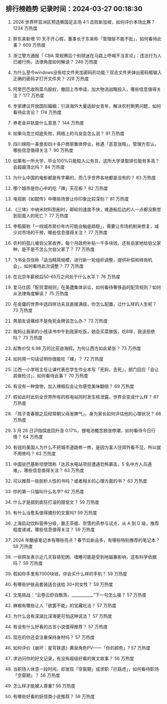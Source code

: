 
## 排行榜趋势 记录时间：2024-03-27 00:18:30
  
  1. 2026 世界杯亚洲区预选赛国足主场 4:1 击败新加坡，如何评价本场比赛？ 1234 万热度
    
  2. 胖东来新增 10 天不开心假，董事长于东来称「管理层不能不批」，如何看待此事？ 609 万热度
    
  3. 浙江警方通报「 CBA 常规赛后个别球迷在马路上呼喊不当言论」：违法行为人已被行拘，法律角度如何解读？ 246 万热度
    
  4. 为什么至今windows没有给文件夹加密码的功能？双击文件夹弹出密码框输入正确的密码才打开文件夹？ 228 万热度
    
  5. 阿里巴巴收购菜鸟股权，撤回上市申请，加大物流战略投入，哪些信息值得关注？ 177 万热度
    
  6. 专家建议开放国际婚姻：引进海外大量适龄女青年，解决农村剩男问题，如何看待此言论？ 174 万热度
    
  7. 养老金并轨是什么意思？ 144 万热度
    
  8. 如果乌克兰彻底失败，网络上的乌友会怎么说？ 91 万热度
    
  9. 四川绵阳一美食街四十多户商家集体停业，称遇「恶意涨租」，管理方否认，哪些信息值得关注？ 90 万热度
    
  10. 如果有一所大学，毕业100%只能稳入公务员，这所大学录取排位能有多高？会超越清北吗？ 84 万热度
    
  11. 为什么中国的电影都是有字幕的，而几乎世界各地都是没有的？ 83 万热度
    
  12. 哪个城市是你心中的吃「辣」天花板？ 82 万热度
    
  13. 电视剧《如懿传》中哪些场景让你印象比较深刻？ 81 万热度
    
  14. 《三体》中纳米材料割船时，邮轮的速度不快，难道船后边的人一点都没察觉到前面人的死亡？ 77 万热度
    
  15. 李稻葵称「一线城市房价年内可能会触底趋稳」，需要让市场机制来修复，减少对市场的干预，哪些信息值得关注？ 77 万热度
    
  16. 农村的孤儿被伯父家收养，每个月政府补贴一千多块钱，还有自家地给伯父家种，是不是不怎么欠伯父家了？ 77 万热度
    
  17. 飞书全员信称「适当精简规模，进行新一轮组织调整，提供补偿和转岗机会」，如何看待此次调整？ 77 万热度
    
  18. 在北京年薪税后50-65万之间处于什么水平？ 76 万热度
    
  19. 爱马仕因「配货潜规则」在美遭集体诉讼，如何看待奢侈品的配货规则？如何从法律角度解读？ 75 万热度
    
  20. 在金庸的世界中选四样功夫且直接满级，你怎么配置，过什么样的人生呢？ 73 万热度
    
  21. 男朋友说痛经不是免死金牌该怎么办？ 73 万热度
    
  22. 我妈让我弟的小孩读书中午到我家吃饭，她会买菜做饭，吃6年，我该拒绝吗？ 73 万热度
    
  23. 起售价仅 6.98 万的比亚迪海鸥，为何让西方如此紧张？ 73 万热度
    
  24. 如何用一句话证明你很能吃「辣」？ 72 万热度
    
  25. 江西一小学班主任让课代表在学生作业本写「死妈，去死」，部门回应「会让其做检讨」，如何看待此事？ 70 万热度
    
  26. 有没有一种食物，加入辣椒后会让你感觉美味翻倍？ 69 万热度
    
  27. 假如此时此刻全世界所有的核电站同时发生核泄露，世界会变成什么样？ 67 万热度
    
  28. 「孩子青春期之后经常朝父母发脾气」，身为家长如何评估他的心理状况？ 66 万热度
    
  29. 3 月 26 日沪指探底回升涨 0.17%，锂电池概念掀涨停潮，如何看待今日行情？ 64 万热度
    
  30. 有钱的美国人为什么不把城市道路修一修，是因为富人住郊外看不见，所以就不用修吗？ 63 万热度
    
  31. 中国驻巴基斯坦使馆称「达苏水电站项目遭遇恐怖袭击，5 名中方人员遇难」，哪些信息值得关注？ 63 万热度
    
  32. 可以推荐一些剖析人性的书吗？或者相关的心理方面的书？ 63 万热度
    
  33. 你的第一只猫叫什么名字? 62 万热度
    
  34. 什么才是甜到疯狂打滚的甜宠文？ 59 万热度
    
  35. 有什么治愈系值得摘抄的文案吗? 59 万热度
    
  36. 上海启动饮料营养分级，霸王茶姬、奈雪的茶参与试点，从 A 到 D 级，推荐程度递减，哪些信息值得关注？ 59 万热度
    
  37. 2024 年酷睿笔记本有哪些亮点？春节后新品多，有哪些特别推荐的笔记本？ 59 万热度
    
  38. 一些网友表示近几天容易犯困、嗜睡可能是受到地磁暴影响，这有科学依据吗？ 59 万热度
    
  39. 假如你手里有7000块钱，你会买什么样的手机？ 59 万热度
    
  40. 有哪些护肤品套装适合送给 30+的女性？ 59 万热度
    
  41. 文笔挑战：“云卷云舒自飘荡，___________”下一句怎么接？ 57 万热度
    
  42. 麻椒有哪些让人「欲罢不能」的宝藏吃法？ 57 万热度
    
  43. 为什么会有深湖比深海更可怕这种说法？ 57 万热度
    
  44. 有没有什么好看的古言小说值得推荐？ 57 万热度
    
  45. 现在的你还会注重保持身材吗？ 57 万热度
    
  46. 如何评价《崩坏：星穹铁道》黄泉角色PV——「你的颜色」? 57 万热度
    
  47. 求访问你的好文记录，有没有超级好看的爽文故事？ 56 万热度
    
  48. 当职场人休息一段时间，却发现「空窗期」成求职「拦路虎」，如何看待职场「空窗期」？ 56 万热度
    
  49. 怎么样才能被人尊重? 56 万热度
    
  50. 有哪些好看的妖怪类小说推荐？ 56 万热度
    